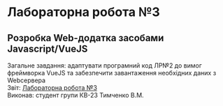 # Лабораторна робота №3
## Розробка Web-додатка засобами Javascript/VueJS
Загальне завдання: адаптувати програмний код ЛР№2 до вимог фреймворка VueJS та забезпечити завантаження необхідних даних з Webсервера    
Звіт: [Лабораторна робота №3](https://docs.google.com/document/d/1KAY8WZKRcKyzZWfFnJXdmmg3GoM23Ib5FWoFpErMqFk/edit?usp=sharing)    
Виконав: студент групи КВ-23 Тимченко В.М. 
